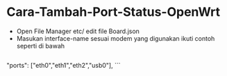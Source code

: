 # Cara-Tambah-Port-Status-OpenWrt
- Open File Manager etc/ edit file Board.json
- Masukan interface-name sesuai modem yang digunakan ikuti contoh seperti di bawah
     ```
"ports": ["eth0","eth1","eth2","usb0"],
     ```

